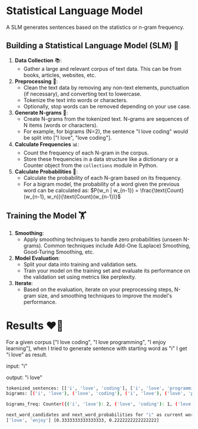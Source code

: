 # Statistical Language Model

A SLM generates sentences based on the statistics or n-gram frequency.

## Building a Statistical Language Model (SLM) 🧠

1. **Data Collection** 📚:
    - Gather a large and relevant corpus of text data. This can be from books, articles, websites, etc.
2. **Preprocessing** 🧹:
    - Clean the text data by removing any non-text elements, punctuation (if necessary), and converting text to lowercase.
    - Tokenize the text into words or characters.
    - Optionally, stop words can be removed depending on your use case.
3. **Generate N-grams** 🔄:
    - Create N-grams from the tokenized text. N-grams are sequences of N items (words or characters).
    - For example, for bigrams (N=2), the sentence "I love coding" would be split into ["I love", "love coding"].
4. **Calculate Frequencies** 📊:
    - Count the frequency of each N-gram in the corpus.
    - Store these frequencies in a data structure like a dictionary or a Counter object from the `collections` module in Python.
5. **Calculate Probabilities** 🔢:
    - Calculate the probability of each N-gram based on its frequency.
    - For a bigram model, the probability of a word given the previous word can be calculated as:
    $P(w_n | w_{n-1}) = \frac{\text{Count}(w_{n-1}, w_n)}{\text{Count}(w_{n-1})}$

## Training the Model 🏋️

1. **Smoothing**:
    - Apply smoothing techniques to handle zero probabilities (unseen N-grams). Common techniques include Add-One (Laplace) Smoothing, Good-Turing Smoothing, etc.
2. **Model Evaluation**:
    - Split your data into training and validation sets.
    - Train your model on the training set and evaluate its performance on the validation set using metrics like perplexity.
3. **Iterate**:
    - Based on the evaluation, iterate on your preprocessing steps, N-gram size, and smoothing techniques to improve the model's performance.

# Results ❤️‍🔥

For a given corpus  ["I love coding", "I love programming", "I enjoy learning"], when I tried to generate sentence with starting word as "i" I get "i love" as result.
 
input: "i"

output: "i love"

```bash
tokenized_sentences: [['i', 'love', 'coding'], ['i', 'love', 'programming'], ['i', 'enjoy', 'learning']]
bigrams: [('i', 'love'), ('love', 'coding'), ('i', 'love'), ('love', 'programming'), ('i', 'enjoy'), ('enjoy', 'learning')]

bigrams_freq: Counter({('i', 'love'): 2, ('love', 'coding'): 1, ('love', 'programming'): 1, ('i', 'enjoy'): 1, ('enjoy', 'learning'): 1})

next_word_candidates and next_word_probabilities for "i" as current word:
['love', 'enjoy'] [0.3333333333333333, 0.2222222222222222]
```